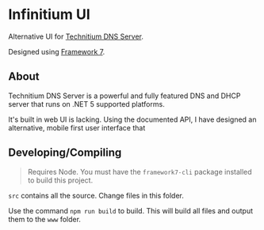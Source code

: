 # Infinitium UI

Alternative UI for [Technitium DNS Server](https://github.com/TechnitiumSoftware/DnsServer).

Designed using [Framework 7](https://framework7.io/).

## About

Technitium DNS Server is a powerful and fully featured DNS and DHCP server that runs on .NET 5 supported platforms.

It's built in web UI is lacking. Using the documented API, I have designed an alternative, mobile first user interface that 

## Developing/Compiling

> Requires Node. You must have the `framework7-cli` package installed to build this project. 

`src` contains all the source. Change files in this folder.

Use the command `npm run build` to build. This will build all files and output them to the  `www` folder.